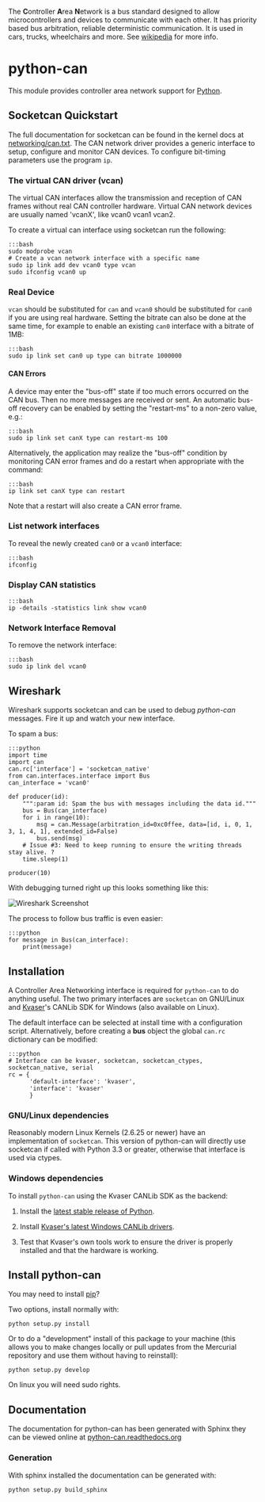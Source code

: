The **C**ontroller **A**rea **N**etwork is a bus standard designed to 
allow microcontrollers and devices to communicate with each other. It 
has priority based bus arbitration, reliable deterministic 
communication. It is used in cars, trucks, wheelchairs and more. See
[wikipedia][1] for more info.

# python-can

This module provides controller area network support for [Python][4].

## Socketcan Quickstart

The full documentation for socketcan can be found in the kernel docs at
[networking/can.txt][8]. The CAN network driver provides a generic 
interface to setup, configure and monitor CAN devices. To configure 
bit-timing parameters use the program `ip`.

### The virtual CAN driver (vcan)

The virtual CAN interfaces allow the transmission and reception of CAN 
frames without real CAN controller hardware. Virtual CAN network devices
are usually named 'vcanX', like vcan0 vcan1 vcan2.

To create a virtual can interface using socketcan run the following:

    :::bash
    sudo modprobe vcan
    # Create a vcan network interface with a specific name
    sudo ip link add dev vcan0 type vcan
    sudo ifconfig vcan0 up


### Real Device
`vcan` should be substituted for `can` and `vcan0` should be substituted for 
`can0` if you are using real hardware. Setting the bitrate can also be done at
the same time, for example to enable an existing `can0` interface with a bitrate of 1MB:

    :::bash
    sudo ip link set can0 up type can bitrate 1000000

#### CAN Errors

A device may enter the "bus-off" state if too much errors occurred on
the CAN bus. Then no more messages are received or sent. An automatic
bus-off recovery can be enabled by setting the "restart-ms" to a
non-zero value, e.g.:

    :::bash
    sudo ip link set canX type can restart-ms 100

Alternatively, the application may realize the "bus-off" condition
by monitoring CAN error frames and do a restart when appropriate with
the command:

    :::bash
    ip link set canX type can restart

Note that a restart will also create a CAN error frame.

### List network interfaces

To reveal the newly created `can0` or a `vcan0` interface:

    :::bash
    ifconfig

### Display CAN statistics

    :::bash
    ip -details -statistics link show vcan0

  
### Network Interface Removal

To remove the network interface:

    :::bash
    sudo ip link del vcan0

## Wireshark

Wireshark supports socketcan and can be used to debug *python-can* messages. Fire it
up and watch your new interface.

To spam a bus:

    :::python
    import time
    import can
    can.rc['interface'] = 'socketcan_native'
    from can.interfaces.interface import Bus
    can_interface = 'vcan0'

    def producer(id):
        """:param id: Spam the bus with messages including the data id."""
        bus = Bus(can_interface)
        for i in range(10):
            msg = can.Message(arbitration_id=0xc0ffee, data=[id, i, 0, 1, 3, 1, 4, 1], extended_id=False)
            bus.send(msg)
        # Issue #3: Need to keep running to ensure the writing threads stay alive. ?
        time.sleep(1)

    producer(10)

With debugging turned right up this looks something like this:

![Wireshark Screenshot][7]

The process to follow bus traffic is even easier:

    :::python
    for message in Bus(can_interface):
        print(message)


## Installation

A Controller Area Networking interface is required for `python-can` to do
anything useful. The two primary interfaces are `socketcan` on GNU/Linux 
and [Kvaser][2]'s CANLib SDK for Windows (also available on Linux).

The default interface can be selected at install time with a configuration
script. Alternatively, before creating a **bus** object the global `can.rc`
dictionary can be modified:

    :::python
    # Interface can be kvaser, socketcan, socketcan_ctypes, socketcan_native, serial
    rc = {
          'default-interface': 'kvaser',
          'interface': 'kvaser'
          }


### GNU/Linux dependencies

Reasonably modern Linux Kernels (2.6.25 or newer) have an implementation of 
``socketcan``. This version of python-can will directly use socketcan
if called with Python 3.3 or greater, otherwise that interface is
used via ctypes.

### Windows dependencies

To install `python-can` using the Kvaser CANLib SDK as the backend:

1. Install the [latest stable release of Python][4].

2. Install [Kvaser's latest Windows CANLib drivers][5].

3. Test that Kvaser's own tools work to ensure the driver is properly 
installed and that the hardware is working.


## Install python-can

You may need to install [pip][9]?

Two options, install normally with:

    python setup.py install

Or to do a "development" install of this package to your machine (this allows 
you to make changes locally or pull updates from the Mercurial repository and
use them without having to reinstall):

    python setup.py develop

On linux you will need sudo rights. 


## Documentation

The documentation for python-can has been generated with Sphinx they can be viewed online at
[python-can.readthedocs.org][6]


### Generation

With sphinx installed the documentation can be generated with:

    python setup.py build_sphinx
    
    
[1]: http://en.wikipedia.org/wiki/CAN_bus
[2]: http://www.kvaser.com
[3]: http://www.brownhat.org/docs/socketcan/llcf-api.html
[4]: http://python.org/download/
[5]: http://www.kvaser.com/en/downloads.html
[6]: https://python-can.readthedocs.org/en/latest/
[7]: http://cdn.bitbucket.org/hardbyte/python-can/downloads/wireshark.png
[8]: https://www.kernel.org/doc/Documentation/networking/can.txt
[9]: http://www.pip-installer.org/en/latest/installing.html
